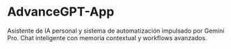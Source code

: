 # AdvanceGPT-App
Asistente de IA personal y sistema de automatización impulsado por Gemini Pro. Chat inteligente con memoria contextual y workflows avanzados.
